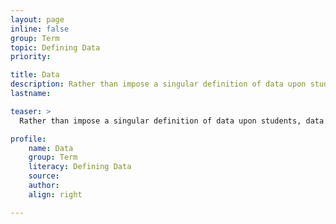 ```yaml
---
layout: page
inline: false
group: Term
topic: Defining Data
priority: 

title: Data
description: Rather than impose a singular definition of data upon students, data in this toolkit is presented from a variety of perspectives to highlight its relations to bodies, ethics, rhetoric, and power.
lastname: 

teaser: >
  Rather than impose a singular definition of data upon students, data in this toolkit is presented from a variety of perspectives to highlight its relations to bodies, ethics, rhetoric, and power.

profile:
    name: Data
    group: Term
    literacy: Defining Data
    source: 
    author: 
    align: right

---
```


